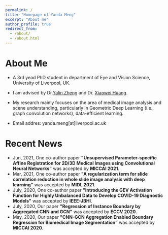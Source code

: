 ```yaml
---
permalink: /
title: "Homepage of Yanda Meng"
excerpt: "About me"
author_profile: true
redirect_from: 
  - /about/
  - /about.html
---
```


About Me
====

+ A 3rd yead PhD student in department of Eye  and Vision Science, University of Liverpool, UK.  

+ I am advised by Dr.[Yalin Zheng](https://www.liverpool.ac.uk/life-course-and-medical-sciences/staff/yalin-zheng/) and Dr. [Xiaowei Huang](https://cgi.csc.liv.ac.uk/~xiaowei/).

+ My research mainly focuses on the area of medical image analysis and scene understanding, particularly in Geometric Deep Learning (i.e., graph convolution networks), data-efficient learning.

+ Email addres: yanda.meng[at]liverpool.ac.uk


Recent News
===

+ Jun, 2021, One co-author paper **"Unsupervised Parameter-specific Affine Registration for 2D/3D Medical Images using Convolutional Neural Networks"** was accepted by **MICCAI 2021**.
+ Mar, 2021, One co-author paper **"A regularization term for slide correlation reduction in whole slide image analysis with deep learning"** was accepted by **MIDL 2021**.
+ July, 2020, One co-author paper **"Introducing the GEV Activation Function for Highly Unbalanced Data to Develop COVID-19 Diagnostic Models"** was accepted by **IEEE-JBHI**.
+ July, 2020, Our paper **"Regression of Instance Boundary by Aggregated CNN and GCN"** was accepted by **ECCV 2020**.
+ May, 2020, Our paper **"CNN-GCN Aggregation Enabled Boundary Regression for Biomedical Image Segmentation"** was accepted by **MICCAI 2020**.







